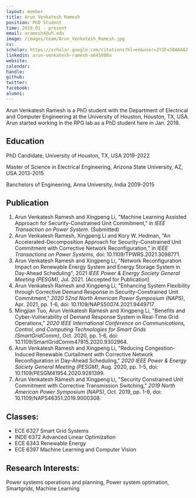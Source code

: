 ```yaml
---
layout: member
title: Arun Venkatesh Ramesh
position: PhD Student
time: 2019.01 - present
email: aramesh4@uh.edu
image: /images/team/Arun_Venkatesh_Ramesh.jpg
cv: 
scholar: https://scholar.google.com/citations?hl=en&user=2YIFx50AAAAJ
linkedin: arun-venkatesh-ramesh-a645088a
website: 
calendar: 
handle: 
github: 
twitter: 
facebook: 
alumni: 
---
```


Arun Venkatesh Ramesh is a PhD student with the Department of Electrical and Computer Engineering at the University of Houston, Houston, TX, USA. Arun started working in the RPG lab as a PhD student here in Jan. 2019.

## Education

PhD Candidate, University of Houston, TX, USA 2019-2022

Master of Science in Electrical Engineering, Arizona State University, AZ, USA 2013-2015

Banchelors of Engineering, Anna University, India 2009-2015


## Publication
1. Arun Venkatesh Ramesh and Xingpeng Li, "Machine Learning Assisted Approach for Security-Constrained Unit Commitment," in *IEEE Transaction on Power System*. (Submitted)
2. Arun Venkatesh Ramesh, Xingpeng Li and Kory W. Hedman, "An Accelerated-Decomposition Approach for Security-Constrained Unit Commitment with Corrective Network Reconfiguration," in *IEEE Transactions on Power Systems*, doi: 10.1109/TPWRS.2021.3098771.
3. Arun Venkatesh Ramesh and Xingpeng Li, "Network Reconfiguration Impact on Renewable Energy System and Energy Storage System in Day-Ahead Scheduling", 2021 *IEEE Power & Energy Society General Meeting (PESGM)*, Jul. 2021. (Accepted for Publication)
4. Arun Venkatesh Ramesh and Xingpeng Li, "Enhancing System Flexibility through Corrective Demand Response in Security-Constrained Unit Commitment," *2020 52nd North American Power Symposium (NAPS)*, Apr. 2021, pp. 1-6, doi: 10.1109/NAPS50074.2021.9449717.
5. Mingjian Tuo, Arun Venkatesh Ramesh and Xingpeng Li, "Benefits and Cyber-Vulnerability of Demand Response System in Real-Time Grid Operations," *2020 IEEE International Conference on Communications, Control, and Computing Technologies for Smart Grids (SmartGridComm)*, Oct. 2020, pp. 1-6, doi: 10.1109/SmartGridComm47815.2020.9302964.
6. Arun Venkatesh Ramesh and Xingpeng Li, "Reducing Congestion-Induced Renewable Curtailment with Corrective Network Reconfiguration in Day-Ahead Scheduling," *2020 IEEE Power & Energy Society General Meeting (PESGM)*, Aug. 2020, pp. 1-5, doi: 10.1109/PESGM41954.2020.9281399.
7. Arun Venkatesh Ramesh and Xingpeng Li, "Security Constrained Unit Commitment with Corrective Transmission Switching," *2019 North American Power Symposium (NAPS)*, Oct. 2019, pp. 1-6, doi: 10.1109/NAPS46351.2019.9000308.

## Classes:
* ECE 6327 Smart Grid Systems
* INDE 6372 Advanced Linear Optimization
* ECE 6343 Renewable Energy
* ECE 6397 Machine Learning and Computer Vision

## Research Interests:
 Power systems operations and planning, Power system optimation, Smartgrids, Machine Learning

